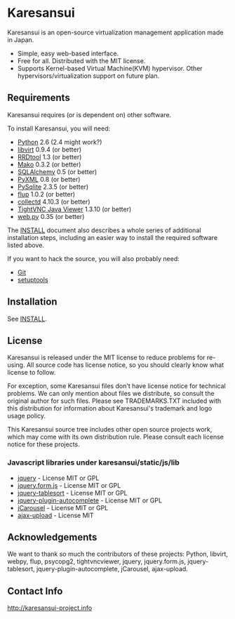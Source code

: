 Karesansui
==========

Karesansui is an open-source virtualization management application made in Japan.

* Simple, easy web-based interface.
* Free for all. Distributed with the MIT license.
* Supports Kernel-based Virtual Machine(KVM) hypervisor. Other hypervisors/virtualization support on future plan.

Requirements
------------

Karesansui requires (or is dependent on) other software.

To install Karesansui, you will need:

* [Python](http://www.python.org/) 2.6 (2.4 might work?)
* [libvirt](http://libvirt.org/) 0.9.4 (or better)
* [RRDtool](http://oss.oetiker.ch/rrdtool/) 1.3 (or better)
* [Mako](http://www.makotemplates.org/) 0.3.2 (or better)
* [SQLAlchemy](http://www.sqlalchemy.org/) 0.5 (or better)
* [PyXML](http://sourceforge.net/projects/pyxml/) 0.8 (or better)
* [PySqlite](http://trac.edgewall.org/wiki/PySqlite) 2.3.5 (or better)
* [flup](http://trac.saddi.com/flup) 1.0.2 (or better)
* [collectd](http://collectd.org/) 4.10.3 (or better)
* [TightVNC Java Viewer](http://www.tightvnc.com/) 1.3.10 (or better)
* [web.py](http://webpy.org/) 0.35 (or better)

The [INSTALL](http://github.com/karesansui/karesansui/blob/master/INSTALL.md) document also describes a whole series of additional installation steps, including an easier way to install the required software listed above.

If you want to hack the source, you will also probably need:

* [Git](http://git-scm.com/)
* [setuptools](http://pypi.python.org/pypi/setuptools)

Installation
------------
See [INSTALL](http://github.com/karesansui/karesansui/blob/master/INSTALL.md).

License
-------
Karesansui is released under the MIT license to reduce problems for re-using. All source code has license notice, so you should clearly know what license to follow.

For exception, some Karesansui files don't have license notice for technical problems.
We can only mention about files we distribute, so consult the original author for such files.
Please see TRADEMARKS.TXT included with this distribution for information about Karesansui's trademark and logo usage policy.

This Karesansui source tree includes other open source projects work, which may come with its own distribution rule. Please consult each license notice for these projects.


### Javascript libraries under karesansui/static/js/lib ###

* [jquery](http://jquery.com/) - License MIT or GPL
* [jquery.form.js](http://malsup.com/jquery/form/) - License MIT or GPL
* [jquery-tablesort](http://tablesorter.com/docs/) - License  MIT or GPL
* [jquery-plugin-autocomplete](http://bassistance.de/jquery-plugins/jquery-plugin-autocomplete/) - License  MIT or GPL
* [jCarousel](http://sorgalla.com/jcarousel/) - License  MIT or GPL
* [ajax-upload](http://valums.com/ajax-upload/) - License  MIT

Acknowledgements
----------------
We want to thank so much the contributors of these projects: Python, libvirt, webpy, flup, psycopg2, tightvncviewer, jquery, jquery.form.js, jquery-tablesort, jquery-plugin-autocomplete, jCarousel, ajax-upload.

Contact Info
------------
http://karesansui-project.info

